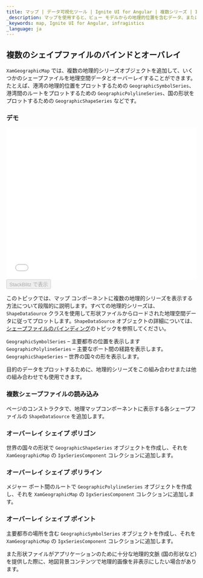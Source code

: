 ```yaml
---
title: マップ | データ可視化ツール | Ignite UI for Angular | 複数シリーズ | Infragistics
_description: マップを使用すると、ビュー モデルからの地理的位置を含むデータ、またはシェープ ファイルから地理的画像マップにロードされた地理空間データを表示できます。
_keywords: map, Ignite UI for Angular, infragistics
_language: ja
---
```


## 複数のシェイプファイルのバインドとオーバレイ

`XamGeographicMap` では、複数の地理的シリーズオブジェクトを追加して、いくつかのシェープファイルを地理空間データとオーバーレイすることができます。たとえば、港湾の地理的位置をプロットするための `GeographicSymbolSeries`、港湾間のルートをプロットするための `GeographicPolylineSeries`、国の形状をプロットするための `GeographicShapeSeries` などです。

### デモ

<div class="sample-container" style="height: 400px">
    <iframe id="geo-map-binding-multiple-shapes-iframe" src='{environment:demosBaseUrl}/maps/geo-map-binding-multiple-shapes' width="100%" height="100%" seamless frameBorder="0" onload="onSampleIframeContentLoaded(this);"></iframe>
</div>
<div>
    <button data-localize="stackblitz" disabled class="stackblitz-btn"   data-iframe-id="geo-map-binding-multiple-shapes-iframe" data-demos-base-url="{environment:demosBaseUrl}">StackBlitz で表示
    </button>
</div>

<div class="divider--half"></div>

このトピックでは、マップ コンポーネントに複数の地理的シリーズを表示する方法について段階的に説明します。すべての地理的シリーズは、`ShapeDataSource` クラスを使用して形状ファイルからロードされた地理空間データに従ってプロットします。`ShapeDataSource` オブジェクトの詳細については、[シェープファイルのバインディング](map_binding_geographic_shape_files.md)のトピックを参照してください。

`GeographicSymbolSeries` – 主要都市の位置を表示します
`GeographicPolylineSeries` – 主要なポート間の経路を表示します。
`GeographicShapeSeries` – 世界の国々の形を表示します。

目的のデータをプロットするために、地理的シリーズをこの組み合わせまたは他の組み合わせでも使用できます。

### 複数シェープファイルの読み込み

ページのコンストラクタで、地理マップコンポーネントに表示する各シェープファイルの `ShapeDataSource` を追加します。

### オーバーレイ シェイプ ポリゴン

世界の国々の形状で `GeographicShapeSeries` オブジェクトを作成し、それを `XamGeographicMap` の `IgxSeriesComponent` コレクションに追加します。

### オーバーレイ シェイプ ポリライン

メジャー ポート間のルートで `GeographicPolylineSeries` オブジェクトを作成し、それを `XamGeographicMap` の `IgxSeriesComponent` コレクションに追加します。

### オーバーレイ シェイプ ポイント

主要都市の場所を含む `GeographicSymbolSeries` オブジェクトを作成し、それを `XamGeographicMap` の `IgxSeriesComponent` コレクションに追加します。

また形状ファイルがアプリケーションのために十分な地理的文脈 (国の形状など) を提供した際に、地図背景コンテンツで地理的画像を非表示にしたい場合があります。
